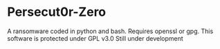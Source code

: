 # Persecut0r-Zero
A ransomware coded in python and bash. Requires openssl or gpg. This software is protected under GPL v3.0
Still under development
